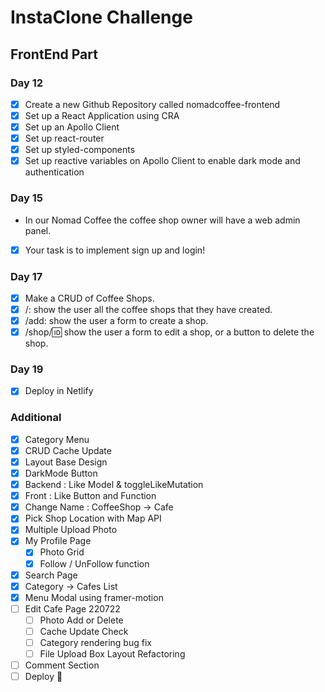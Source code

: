 # InstaClone Challenge

## FrontEnd Part

### Day 12

- [x] Create a new Github Repository called nomadcoffee-frontend
- [x] Set up a React Application using CRA
- [x] Set up an Apollo Client
- [x] Set up react-router
- [x] Set up styled-components
- [x] Set up reactive variables on Apollo Client to enable dark mode and authentication

### Day 15

- In our Nomad Coffee the coffee shop owner will have a web admin panel.

- [x] Your task is to implement sign up and login!

### Day 17

- [x] Make a CRUD of Coffee Shops.
- [x] /: show the user all the coffee shops that they have created.
- [x] /add: show the user a form to create a shop.
- [x] /shop/:id: show the user a form to edit a shop, or a button to delete the shop.

### Day 19

- [x] Deploy in Netlify

### Additional

- [x] Category Menu
- [x] CRUD Cache Update
- [x] Layout Base Design
- [x] DarkMode Button
- [x] Backend : Like Model & toggleLikeMutation
- [x] Front : Like Button and Function
- [x] Change Name : CoffeeShop -> Cafe
- [x] Pick Shop Location with Map API
- [x] Multiple Upload Photo
- [x] My Profile Page
  - [x] Photo Grid
  - [x] Follow / UnFollow function
- [x] Search Page
- [x] Category -> Cafes List
- [x] Menu Modal using framer-motion
- [ ] Edit Cafe Page 220722
  - [ ] Photo Add or Delete
  - [ ] Cache Update Check
  - [ ] Category rendering bug fix
  - [ ] File Upload Box Layout Refactoring
- [ ] Comment Section
- [ ] Deploy 🚀
